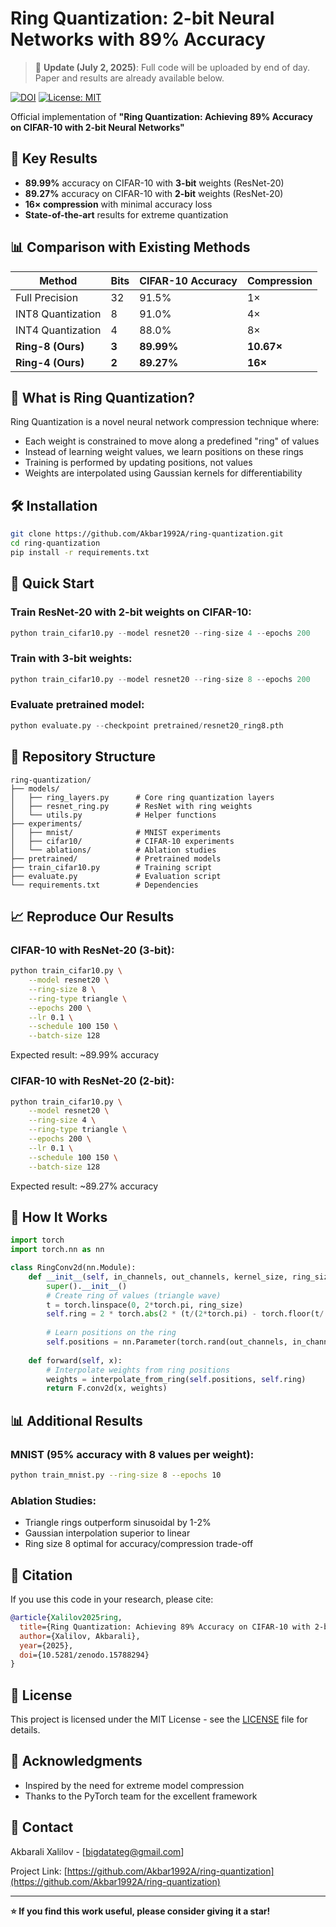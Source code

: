 # Ring Quantization: 2-bit Neural Networks with 89% Accuracy

> 📢 **Update (July 2, 2025)**: Full code will be uploaded by end of day. Paper and results are already available below.

[![DOI](https://zenodo.org/badge/DOI/10.5281/zenodo.15788294.svg)](https://doi.org/10.5281/zenodo.15788294)
[![License: MIT](https://img.shields.io/badge/License-MIT-yellow.svg)](https://opensource.org/licenses/MIT)

Official implementation of **"Ring Quantization: Achieving 89% Accuracy on CIFAR-10 with 2-bit Neural Networks"**

## 🚀 Key Results

- **89.99%** accuracy on CIFAR-10 with **3-bit** weights (ResNet-20)
- **89.27%** accuracy on CIFAR-10 with **2-bit** weights (ResNet-20)
- **16× compression** with minimal accuracy loss
- **State-of-the-art** results for extreme quantization

## 📊 Comparison with Existing Methods

| Method | Bits | CIFAR-10 Accuracy | Compression |
|--------|------|-------------------|-------------|
| Full Precision | 32 | 91.5% | 1× |
| INT8 Quantization | 8 | 91.0% | 4× |
| INT4 Quantization | 4 | 88.0% | 8× |
| **Ring-8 (Ours)** | **3** | **89.99%** | **10.67×** |
| **Ring-4 (Ours)** | **2** | **89.27%** | **16×** |

## 🎯 What is Ring Quantization?

Ring Quantization is a novel neural network compression technique where:
- Each weight is constrained to move along a predefined "ring" of values
- Instead of learning weight values, we learn positions on these rings
- Training is performed by updating positions, not values
- Weights are interpolated using Gaussian kernels for differentiability

## 🛠️ Installation

```bash
git clone https://github.com/Akbar1992A/ring-quantization.git
cd ring-quantization
pip install -r requirements.txt
```

## 🏃 Quick Start

### Train ResNet-20 with 2-bit weights on CIFAR-10:
```python
python train_cifar10.py --model resnet20 --ring-size 4 --epochs 200
```

### Train with 3-bit weights:
```python
python train_cifar10.py --model resnet20 --ring-size 8 --epochs 200
```

### Evaluate pretrained model:
```python
python evaluate.py --checkpoint pretrained/resnet20_ring8.pth
```

## 📁 Repository Structure

```
ring-quantization/
├── models/
│   ├── ring_layers.py      # Core ring quantization layers
│   ├── resnet_ring.py      # ResNet with ring weights
│   └── utils.py            # Helper functions
├── experiments/
│   ├── mnist/              # MNIST experiments
│   ├── cifar10/            # CIFAR-10 experiments
│   └── ablations/          # Ablation studies
├── pretrained/             # Pretrained models
├── train_cifar10.py        # Training script
├── evaluate.py             # Evaluation script
└── requirements.txt        # Dependencies
```

## 📈 Reproduce Our Results

### CIFAR-10 with ResNet-20 (3-bit):
```bash
python train_cifar10.py \
    --model resnet20 \
    --ring-size 8 \
    --ring-type triangle \
    --epochs 200 \
    --lr 0.1 \
    --schedule 100 150 \
    --batch-size 128
```

Expected result: ~89.99% accuracy

### CIFAR-10 with ResNet-20 (2-bit):
```bash
python train_cifar10.py \
    --model resnet20 \
    --ring-size 4 \
    --ring-type triangle \
    --epochs 200 \
    --lr 0.1 \
    --schedule 100 150 \
    --batch-size 128
```

Expected result: ~89.27% accuracy

## 🔬 How It Works

```python
import torch
import torch.nn as nn

class RingConv2d(nn.Module):
    def __init__(self, in_channels, out_channels, kernel_size, ring_size=8):
        super().__init__()
        # Create ring of values (triangle wave)
        t = torch.linspace(0, 2*torch.pi, ring_size)
        self.ring = 2 * torch.abs(2 * (t/(2*torch.pi) - torch.floor(t/(2*torch.pi) + 0.5))) - 1
        
        # Learn positions on the ring
        self.positions = nn.Parameter(torch.rand(out_channels, in_channels, kernel_size, kernel_size))
    
    def forward(self, x):
        # Interpolate weights from ring positions
        weights = interpolate_from_ring(self.positions, self.ring)
        return F.conv2d(x, weights)
```

## 📊 Additional Results

### MNIST (95% accuracy with 8 values per weight):
```bash
python train_mnist.py --ring-size 8 --epochs 10
```

### Ablation Studies:
- Triangle rings outperform sinusoidal by 1-2%
- Gaussian interpolation superior to linear
- Ring size 8 optimal for accuracy/compression trade-off

## 🤝 Citation

If you use this code in your research, please cite:

```bibtex
@article{Xalilov2025ring,
  title={Ring Quantization: Achieving 89% Accuracy on CIFAR-10 with 2-bit Neural Networks},
  author={Xalilov, Akbarali},
  year={2025},
  doi={10.5281/zenodo.15788294}
}
```

## 📄 License

This project is licensed under the MIT License - see the [LICENSE](LICENSE) file for details.

## 🙏 Acknowledgments

- Inspired by the need for extreme model compression
- Thanks to the PyTorch team for the excellent framework

## 📧 Contact

Akbarali Xalilov - [bigdatateg@gmail.com]

Project Link: [https://github.com/Akbar1992A/ring-quantization](https://github.com/Akbar1992A/ring-quantization)

---

**⭐ If you find this work useful, please consider giving it a star!**
